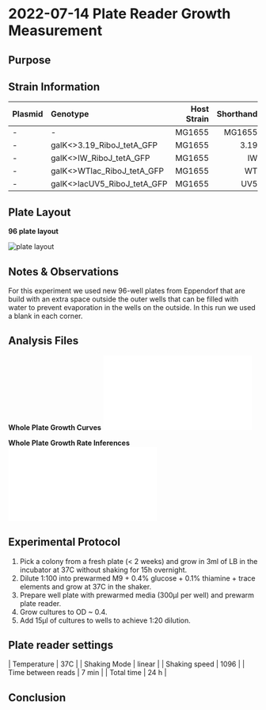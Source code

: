 # 2022-07-14 Plate Reader Growth Measurement

## Purpose


## Strain Information

| Plasmid | Genotype | Host Strain | Shorthand |
| :------ | :------- | ----------: | --------: |
| -| - | MG1655 | MG1655 |
| -| galK<>3.19_RiboJ_tetA_GFP| MG1655 | 3.19 |
| -| galK<>IW_RiboJ_tetA_GFP| MG1655 | IW |
| -| galK<>WTlac_RiboJ_tetA_GFP| MG1655 | WT |
| -| galK<>lacUV5_RiboJ_tetA_GFP| MG1655 | UV5 |




## Plate Layout

**96 plate layout**

![plate layout](output/plate_layout.png)

## Notes & Observations
For this experiment we used new 96-well plates from Eppendorf that are build with an extra space outside the outer wells that can be filled with water to prevent evaporation in the wells on the outside. In this run we used a blank in each corner.

## Analysis Files

**Whole Plate Growth Curves**
![plate layout](output/20220715_r3_all_curves.pdf)

**Whole Plate Growth Rate Inferences**
![plate layout](output/20220715_r3_all_curves_with_th.pdf)

## Experimental Protocol

1. Pick a colony from a fresh plate (< 2 weeks) and grow in 3ml of LB in the incubator at 37C without shaking for 15h overnight.
2. Dilute 1:100 into prewarmed M9 + 0.4% glucose + 0.1% thiamine + trace elements and grow at 37C in the shaker.
3. Prepare well plate with prewarmed media (300µl per well) and prewarm plate reader.
4. Grow cultures to OD ~ 0.4.
5. Add 15µl of cultures to wells to achieve 1:20 dilution.


## Plate reader settings
| Temperature | 37C |
| Shaking Mode | linear |
| Shaking speed | 1096 | 
| Time between reads | 7 min |
| Total time | 24 h |

## Conclusion